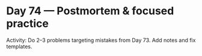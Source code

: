 # Day 74 — Postmortem & focused practice

Activity: Do 2–3 problems targeting mistakes from Day 73. Add notes and fix templates.
